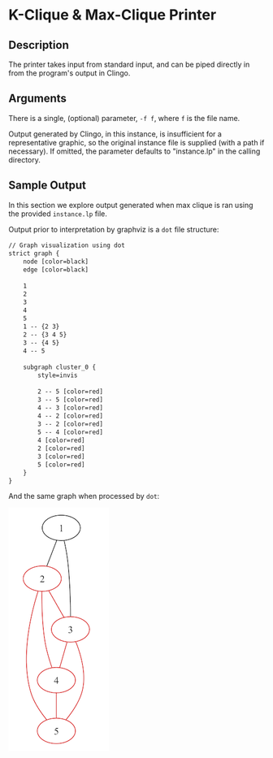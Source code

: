 # K-Clique & Max-Clique Printer

## Description
The printer takes input from standard input, and can be piped directly in from the program's output in Clingo.

## Arguments
There is a single, (optional) parameter, `-f f`, where `f` is the file name.

Output generated by Clingo, in this instance, is insufficient for a representative graphic, so the original instance file is supplied (with a path if necessary). If omitted, the parameter defaults to "instance.lp" in the calling directory.


## Sample Output
In this section we explore output generated when max clique is ran using the provided `instance.lp` file.

Output prior to interpretation by graphviz is a `dot` file structure:

```
// Graph visualization using dot
strict graph {
    node [color=black]
    edge [color=black]

    1
    2
    3
    4
    5
    1 -- {2 3}
    2 -- {3 4 5}
    3 -- {4 5}
    4 -- 5

    subgraph cluster_0 {
        style=invis

        2 -- 5 [color=red]
        3 -- 5 [color=red]
        4 -- 3 [color=red]
        4 -- 2 [color=red]
        3 -- 2 [color=red]
        5 -- 4 [color=red]
        4 [color=red]
        2 [color=red]
        3 [color=red]
        5 [color=red]
    }
}
```

And the same graph when processed by `dot`:

![Provided Instance Output](../images/instance.png)
